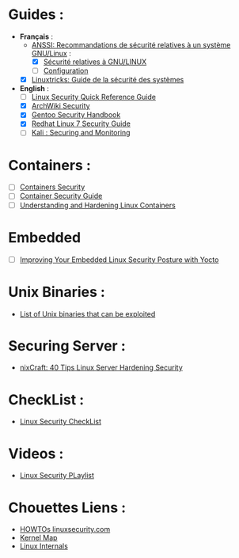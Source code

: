 # Guides :
 + **Français** :
    * [ANSSI: Recommandations de sécurité relatives à un système GNU/Linux](https://www.ssi.gouv.fr/guide/recommandations-de-securite-relatives-a-un-systeme-gnulinux/) :
      + [x] [Sécurité relatives à GNU/LINUX](https://www.ssi.gouv.fr/uploads/IMG/pdf/NP_Linux_NoteTech_1_1.pdf)
      + [ ] [Configuration](https://www.ssi.gouv.fr/uploads/2015/10/NP_Linux_Configuration.pdf)
    * [x] [Linuxtricks: Guide de la sécurité des systèmes](https://www.linuxtricks.fr/wiki/guide-de-la-securite-des-systemes)

 + **English** :
    * [ ] [Linux Security Quick Reference Guide](https://github.com/naf3a/notes/blob/master/Linux/Linux%20Security%20Quick%20Reference%20Guide.pdf)
    * [x] [ArchWiki Security](https://wiki.archlinux.org/index.php/security)
    * [x] [Gentoo Security Handbook](https://wiki.gentoo.org/wiki/Security_Handbook)
    * [x] [Redhat Linux 7 Security Guide](https://access.redhat.com/documentation/en-us/red_hat_enterprise_linux/7/html/security_guide/index)
    * [ ] [Kali : Securing and Monitoring](https://kali.training/lessons/7-securing-and-monitoring-kali/)

# Containers :
- [ ] [Containers Security](https://linuxcontainers.org/lxc/security/)
- [ ] [Container Security Guide](https://access.redhat.com/documentation/en-us/red_hat_enterprise_linux_atomic_host/7/html/container_security_guide/index)
- [ ] [Understanding and Hardening Linux Containers](https://www.nccgroup.trust/us/our-research/understanding-and-hardening-linux-containers/)

# Embedded
- [ ] [Improving Your Embedded Linux Security Posture with Yocto](https://www.nccgroup.trust/us/our-research/improving-your-embedded-linux-security-posture-with-yocto/)

# Unix Binaries :
- [List of Unix binaries that can be exploited](https://gtfobins.github.io/#)

# Securing Server :
- [nixCraft: 40 Tips Linux Server Hardening Security](https://www.cyberciti.biz/tips/linux-security.html)

# CheckList :
- [Linux Security CheckList](https://www.ucd.ie/t4cms/UCD%20Linux%20Security%20Checklist.pdf)

# Videos :
- [Linux Security PLaylist](https://www.youtube.com/playlist?list=PLAcZG2tMJuWT67HWWpUpp9OVdXpMVvdTa)

# Chouettes Liens :
- [HOWTOs linuxsecurity.com](http://www.linuxsecurity.com/content/section/9/161/)
- [Kernel Map](http://www.makelinux.net/kernel_map/)
- [Linux Internals](https://github.com/rmusser01/Infosec_Reference/blob/master/Draft/sysinternals.md#linux-internals)
